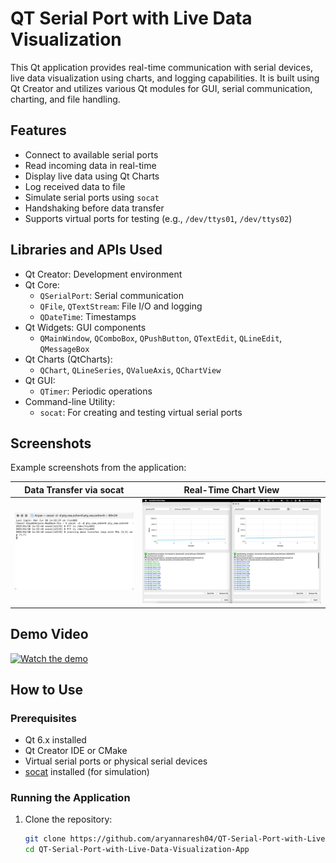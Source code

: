 # QT Serial Port with Live Data Visualization

This Qt application provides real-time communication with serial devices, live data visualization using charts, and logging capabilities. It is built using Qt Creator and utilizes various Qt modules for GUI, serial communication, charting, and file handling.

## Features

- Connect to available serial ports
- Read incoming data in real-time
- Display live data using Qt Charts
- Log received data to file
- Simulate serial ports using `socat`
- Handshaking before data transfer
- Supports virtual ports for testing (e.g., `/dev/ttys01`, `/dev/ttys02`)

## Libraries and APIs Used

- Qt Creator: Development environment
- Qt Core:
  - `QSerialPort`: Serial communication
  - `QFile`, `QTextStream`: File I/O and logging
  - `QDateTime`: Timestamps
- Qt Widgets: GUI components
  - `QMainWindow`, `QComboBox`, `QPushButton`, `QTextEdit`, `QLineEdit`, `QMessageBox`
- Qt Charts (QtCharts):
  - `QChart`, `QLineSeries`, `QValueAxis`, `QChartView`
- Qt GUI:
  - `QTimer`: Periodic operations
- Command-line Utility:
  - `socat`: For creating and testing virtual serial ports

## Screenshots

Example screenshots from the application:

| Data Transfer via socat | Real-Time Chart View |
|-------------------------|----------------------|
| ![Socat Setup](images/socat-terminal.png) | ![Live Chart](images/live-chart.png) |


## Demo Video

[![Watch the demo](https://img.youtube.com/vi/5VNhxtIcaBo/0.jpg)](https://www.youtube.com/watch?v=5VNhxtIcaBo)

## How to Use

### Prerequisites

- Qt 6.x installed
- Qt Creator IDE or CMake
- Virtual serial ports or physical serial devices
- [socat](http://www.dest-unreach.org/socat/) installed (for simulation)

### Running the Application

1. Clone the repository:

   ```bash
   git clone https://github.com/aryannaresh04/QT-Serial-Port-with-Live-Data-Visualization-App.git
   cd QT-Serial-Port-with-Live-Data-Visualization-App
